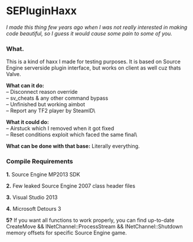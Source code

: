 # SEPluginHaxx

*I made this thing few years ago when I was not really interested in making code beautiful, so I guess it would cause some pain to some of you.*

### What.
This is a kind of haxx I made for testing purposes. It is based on Source Engine serverside plugin interface, but works on client as well cuz thats Valve.

**What can it do:**\
– Disconnect reason override\
– sv_cheats & any other command bypass\
– Unfinished but working aimbot\
– Report any TF2 player by SteamID\

**What it could do:**\
– Airstuck which I removed when it got fixed\
– Reset conditions exploit which faced the same final\

**What can be done with that base:** Literally everything. 

### Compile Requirements
**1.** Source Engine MP2013 SDK

**2.** Few leaked Source Engine 2007 class header files

**3.** Visual Studio 2013

**4.** Microsoft Detours 3

**5?** If you want all functions to work properly, you can find up-to-date CreateMove && INetChannel::ProcessStream && INetChannel::Shutdown memory offsets for specific Source Engine game.
